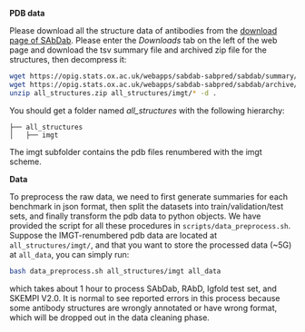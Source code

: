 **PDB data**

Please download all the structure data of antibodies from the [download page of SAbDab](http://opig.stats.ox.ac.uk/webapps/newsabdab/sabdab/search/?all=true). Please enter the *Downloads* tab on the left of the web page and download the tsv summary file and archived zip file for the structures, then decompress it:

```bash
wget https://opig.stats.ox.ac.uk/webapps/sabdab-sabpred/sabdab/summary/all/ -O summaries/sabdab_summary.tsv
wget https://opig.stats.ox.ac.uk/webapps/sabdab-sabpred/sabdab/archive/all/ -O all_structures.zip
unzip all_structures.zip all_structures/imgt/* -d .
```

You should get a folder named *all_structures* with the following hierarchy:

```
├── all_structures
│   ├── imgt
```

The imgt subfolder contains the pdb files renumbered with the imgt scheme.

**Data**

To preprocess the raw data, we need to first generate summaries for each benchmark in json format, then split the datasets into train/validation/test sets, and finally transform the pdb data to python objects. We have provided the script for all these procedures in `scripts/data_preprocess.sh`. Suppose the IMGT-renumbered pdb data are located at `all_structures/imgt/`, and that you want to store the processed data (~5G) at `all_data`, you can simply run:

```bash
bash data_preprocess.sh all_structures/imgt all_data
```
which takes about 1 hour to process SAbDab, RAbD, Igfold test set, and SKEMPI V2.0. It is normal to see reported errors in this process because some antibody structures are wrongly annotated or have wrong format, which will be dropped out in the data cleaning phase.
